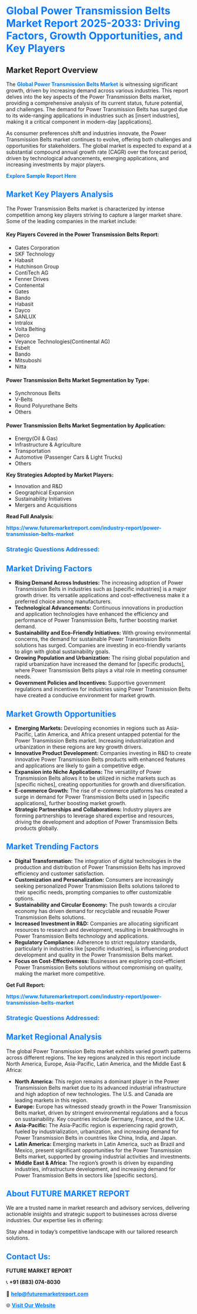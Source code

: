 <h1 style="color: #007BFF;">Global Power Transmission Belts Market Report 2025-2033: Driving Factors, Growth Opportunities, and Key Players</h1>

<section id="overview">
<h2>Market Report Overview</h2>
<p>The <a href="https://www.futuremarketreport.com/industry-report/power-transmission-belts-market" style="color: #007BFF; text-decoration: none;"><strong>Global Power Transmission Belts Market</strong></a> is witnessing significant growth, driven by increasing demand across various industries. This report delves into the key aspects of the Power Transmission Belts market, providing a comprehensive analysis of its current status, future potential, and challenges. The demand for Power Transmission Belts has surged due to its wide-ranging applications in industries such as [insert industries], making it a critical component in modern-day [applications].</p>
<p>As consumer preferences shift and industries innovate, the Power Transmission Belts market continues to evolve, offering both challenges and opportunities for stakeholders. The global market is expected to expand at a substantial compound annual growth rate (CAGR) over the forecast period, driven by technological advancements, emerging applications, and increasing investments by major players.</p>
</section>

<section id="overview">
<p><a href="https://www.futuremarketreport.com/request-sample/reportId=59222" style="color: #007BFF; text-decoration: none;"><strong>Explore Sample Report Here</strong></a></p>
</section>

<section id="key-players">
<h2 style="color: #007BFF;">Market Key Players Analysis</h2>
<p>The Power Transmission Belts market is characterized by intense competition among key players striving to capture a larger market share. Some of the leading companies in the market include:</p>
<h4>Key Players Covered in the Power Transmission Belts Report:</h4>
<ul><li>Gates Corporation</li><li>SKF Technology</li><li>Habasit</li><li>Hutchinson Group</li><li>ContiTech AG</li><li>Fenner Drives</li><li>Contenental</li><li>Gates</li><li>Bando</li><li>Habasit</li><li>Dayco</li><li>SANLUX</li><li>Intralox</li><li>Volta Belting</li><li>Derco</li><li>Veyance Technologies(Continental AG)</li><li>Esbelt</li><li>Bando</li><li>Mitsuboshi</li><li>Nitta</li></ul>
<h4>Power Transmission Belts Market Segmentation by Type:</h4>
<ul><li>Synchronous Belts</li><li>V-Belts</li><li>Round Polyurethane Belts</li><li>Others</li></ul>

<h4>Power Transmission Belts Market Segmentation by Application:</h4>
<ul><li>Energy(Oil &amp; Gas)</li><li>Infrastructure &amp; Agriculture</li><li>Transportation</li><li>Automotive (Passenger Cars &amp; Light Trucks)</li><li>Others</li></ul>
<p><strong>Key Strategies Adopted by Market Players:</strong></p>
<ul>
<li>Innovation and R&D</li>
<li>Geographical Expansion</li>
<li>Sustainability Initiatives</li>
<li>Mergers and Acquisitions</li>
</ul>
</section>

<section>
<p><strong>Read Full Analysis: </strong></p><a href="https://www.futuremarketreport.com/industry-report/power-transmission-belts-market" style="color: #007BFF; text-decoration: none;"><strong>https://www.futuremarketreport.com/industry-report/power-transmission-belts-market</strong></a>
<h3 style="color: #007BFF;">Strategic Questions Addressed:</h3>
</section>

<section id="driving-factors">
<h2 style="color: #007BFF;">Market Driving Factors</h2>
<ul>
<li><strong>Rising Demand Across Industries:</strong> The increasing adoption of Power Transmission Belts in industries such as [specific industries] is a major growth driver. Its versatile applications and cost-effectiveness make it a preferred choice among manufacturers.</li>
<li><strong>Technological Advancements:</strong> Continuous innovations in production and application technologies have enhanced the efficiency and performance of Power Transmission Belts, further boosting market demand.</li>
<li><strong>Sustainability and Eco-Friendly Initiatives:</strong> With growing environmental concerns, the demand for sustainable Power Transmission Belts solutions has surged. Companies are investing in eco-friendly variants to align with global sustainability goals.</li>
<li><strong>Growing Population and Urbanization:</strong> The rising global population and rapid urbanization have increased the demand for [specific products], where Power Transmission Belts plays a vital role in meeting consumer needs.</li>
<li><strong>Government Policies and Incentives:</strong> Supportive government regulations and incentives for industries using Power Transmission Belts have created a conducive environment for market growth.</li>
</ul>
</section>

<section id="growth-opportunities">
<h2 style="color: #007BFF;">Market Growth Opportunities</h2>
<ul>
<li><strong>Emerging Markets:</strong> Developing economies in regions such as Asia-Pacific, Latin America, and Africa present untapped potential for the Power Transmission Belts market. Increasing industrialization and urbanization in these regions are key growth drivers.</li>
<li><strong>Innovative Product Development:</strong> Companies investing in R&D to create innovative Power Transmission Belts products with enhanced features and applications are likely to gain a competitive edge.</li>
<li><strong>Expansion into Niche Applications:</strong> The versatility of Power Transmission Belts allows it to be utilized in niche markets such as [specific niches], creating opportunities for growth and diversification.</li>
<li><strong>E-commerce Growth:</strong> The rise of e-commerce platforms has created a surge in demand for Power Transmission Belts used in [specific applications], further boosting market growth.</li>
<li><strong>Strategic Partnerships and Collaborations:</strong> Industry players are forming partnerships to leverage shared expertise and resources, driving the development and adoption of Power Transmission Belts products globally.</li>
</ul>
</section>

<section id="trending-factors">
<h2 style="color: #007BFF;">Market Trending Factors</h2>
<ul>
<li><strong>Digital Transformation:</strong> The integration of digital technologies in the production and distribution of Power Transmission Belts has improved efficiency and customer satisfaction.</li>
<li><strong>Customization and Personalization:</strong> Consumers are increasingly seeking personalized Power Transmission Belts solutions tailored to their specific needs, prompting companies to offer customizable options.</li>
<li><strong>Sustainability and Circular Economy:</strong> The push towards a circular economy has driven demand for recyclable and reusable Power Transmission Belts solutions.</li>
<li><strong>Increased Investment in R&D:</strong> Companies are allocating significant resources to research and development, resulting in breakthroughs in Power Transmission Belts technology and applications.</li>
<li><strong>Regulatory Compliance:</strong> Adherence to strict regulatory standards, particularly in industries like [specific industries], is influencing product development and quality in the Power Transmission Belts market.</li>
<li><strong>Focus on Cost-Effectiveness:</strong> Businesses are exploring cost-efficient Power Transmission Belts solutions without compromising on quality, making the market more competitive.</li>
</ul>
</section>

<section>
<p><strong>Get Full Report: </strong></p><a href="https://www.futuremarketreport.com/industry-report/power-transmission-belts-market" style="color: #007BFF; text-decoration: none;"><strong>https://www.futuremarketreport.com/industry-report/power-transmission-belts-market</strong></a>
<h3 style="color: #007BFF;">Strategic Questions Addressed:</h3>
</section>


<section id="regional-analysis">
<h2 style="color: #007BFF;">Market Regional Analysis</h2>
<p>The global Power Transmission Belts market exhibits varied growth patterns across different regions. The key regions analyzed in this report include North America, Europe, Asia-Pacific, Latin America, and the Middle East & Africa:</p>
<ul>
<li><strong>North America:</strong> This region remains a dominant player in the Power Transmission Belts market due to its advanced industrial infrastructure and high adoption of new technologies. The U.S. and Canada are leading markets in this region.</li>
<li><strong>Europe:</strong> Europe has witnessed steady growth in the Power Transmission Belts market, driven by stringent environmental regulations and a focus on sustainability. Key countries include Germany, France, and the U.K.</li>
<li><strong>Asia-Pacific:</strong> The Asia-Pacific region is experiencing rapid growth, fueled by industrialization, urbanization, and increasing demand for Power Transmission Belts in countries like China, India, and Japan.</li>
<li><strong>Latin America:</strong> Emerging markets in Latin America, such as Brazil and Mexico, present significant opportunities for the Power Transmission Belts market, supported by growing industrial activities and investments.</li>
<li><strong>Middle East & Africa:</strong> The region’s growth is driven by expanding industries, infrastructure development, and increasing demand for Power Transmission Belts in sectors like [specific sectors].</li>
</ul>
</section>

<footer>
<h2 style="color: #007BFF;">About FUTURE MARKET REPORT</h2>
<p>We are a trusted name in market research and advisory services, delivering actionable insights and strategic support to businesses across diverse industries. Our expertise lies in offering:</p>

<p>Stay ahead in today’s competitive landscape with our tailored research solutions.</p>

<h2 style="color: #007BFF;">Contact Us:</h2>
<p><strong>FUTURE MARKET REPORT</strong></p>
<p>📞 <strong>+91 (883) 074-8030</strong></p>
<p>📧 <strong><a href="mailto:help@futuremarketreport.com" style="color: #007BFF;">help@futuremarketreport.com</a></strong></p>
<p>🌐 <strong><a href="https://www.futuremarketreport.com/" style="color: #007BFF;">Visit Our Website</a></strong></p>
</footer>